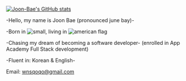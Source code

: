 [![Joon-Bae's GitHub stats](https://github-readme-stats.vercel.app/api?username=Joon-Bae&count_private=true&theme=react)](https://github.com/Joon-Bae/github-readme-stats)

-Hello, my name is Joon Bae (pronounced june bay)-

-Born in ![small](https://user-images.githubusercontent.com/94085979/153770755-8879ed2f-24f4-4fb8-ae07-fe32357a0cea.jpg),  living in ![american flag](https://user-images.githubusercontent.com/94085979/153770992-64003995-0434-470f-8581-7b4ec790aa2b.png)

-Chasing my dream of becoming a software developer-
(enrolled in App Academy Full Stack development)

-Fluent in: Korean & English-

Email: wnsqoqo@gmail.com








